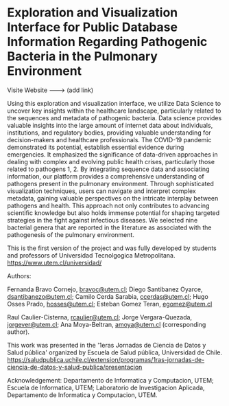 # Exploration and Visualization Interface for Public Database Information Regarding Pathogenic Bacteria in the Pulmonary Environment

Visite Website ---> (add link)

Using this exploration and visualization interface, we utilize Data Science to uncover key insights within the healthcare landscape, particularly related to the sequences and metadata of pathogenic bacteria. Data science provides valuable insights into the large amount of internet data about individuals, institutions, and regulatory bodies, providing valuable understanding for decision-makers and healthcare professionals. The COVID-19 pandemic demonstrated its potential, establish essential evidence during emergencies. It emphasized the significance of data-driven approaches in dealing with complex and evolving public health crises, particularly those related to pathogens 1, 2. By integrating sequence data and associating information, our platform provides a comprehensive understanding of pathogens present in the pulmonary environment. Through sophisticated visualization techniques, users can navigate and interpret complex metadata, gaining valuable perspectives on the intricate interplay between pathogens and health. This approach not only contributes to advancing scientific knowledge but also holds immense potential for shaping targeted strategies in the fight against infectious diseases. We selected nine bacterial genera that are reported in the literature as associated with the pathogenesis of the pulmonary environment.


This is the first version of the project and was fully developed by students and professors of Universidad Tecnolgogica Metropolitana. https://www.utem.cl/universidad/

Authors:

Fernanda Bravo Cornejo, bravoc@utem.cl;
Diego Santibanez Oyarce, dsantibanezo@utem.cl;
Camilo Cerda Sarabia, ccerdas@utem.cl;
Hugo Osses Prado, hosses@utem.cl;
Esteban Gomez Teran, egomez@utem.cl

Raul Caulier-Cisterna, rcaulier@utem.cl;
Jorge Vergara-Quezada, jorgever@utem.cl;
Ana Moya-Beltran, amoya@utem.cl (corresponding author).



This work was presented in the '1eras Jornadas de Ciencia de Datos y Salud pública' organized by Escuela de Salud pública, Universidad de Chile. https://saludpublica.uchile.cl/extension/programas/1ras-jornadas-de-ciencia-de-datos-y-salud-publica/presentacion

Acknowledgement:
Departamento de Informatica y Computacion, UTEM;
Escuela de Informatica, UTEM;
Laboratorio de Investigacion Aplicada, Departamento de Informatica y Computacion, UTEM.
